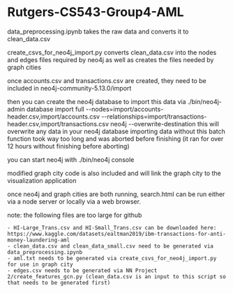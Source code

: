 # Rutgers-CS543-Group4-AML

data_preprocessing.ipynb takes the raw data and converts it to clean_data.csv

create_csvs_for_neo4j_import.py converts clean_data.csv into the nodes and edges files required by neo4j as well as creates the files needed by graph cities

once accounts.csv and transactions.csv are created, they need to be included in neo4j-community-5.13.0/import

then you can create the neo4j database to import this data via ./bin/neo4j-admin database import full --nodes=import/accounts-header.csv,import/accounts.csv --relationships=import/transactions-header.csv,import/transactions.csv neo4j --overwrite-destination
	this will overwrite any data in your neo4j database
	importing data without this batch function took way too long and was aborted before finishing (it ran for over 12 hours without finishing before aborting)

you can start neo4j with ./bin/neo4j console

modified graph city code is also included and will link the graph city to the visualization application

once neo4j and graph cities are both running, search.html can be run either via a node server or locally via a web browser.


note: the following files are too large for github

	- HI-Large_Trans.csv and HI-Small_Trans.csv can be downloaded here: https://www.kaggle.com/datasets/ealtman2019/ibm-transactions-for-anti-money-laundering-aml
	- clean_data.csv and clean_data_small.csv need to be generated via data_preprocessing.ipynb
	- aml.txt needs to be generated via create_csvs_for_neo4j_import.py for use in graph city
	- edges.csv needs to be generated via NN Project 2/create_features_gcn.py (clean_data.csv is an input to this script so that needs to be generated first)